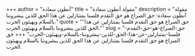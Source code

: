 +++
author = "أنطون سعادة"
title = "مقولة أنطون سعادة"
description = "مقولة أنطون سعادة: حق الصراع هو حق التقدم فلسنا بمتنازلين عن هذا الحق للذين يبشروننا بالسلام ويهيئون الحرب."
quote = '''حق الصراع هو حق التقدم فلسنا بمتنازلين عن هذا الحق للذين يبشروننا بالسلام ويهيئون الحرب.'''
slug = "حق-الصراع-هو-حق-التقدم-فلسنا-بمتنازلين-عن-هذا-الحق-للذين-يبشروننا-بالسلام-ويهيئون-الحرب"
+++
حق الصراع هو حق التقدم فلسنا بمتنازلين عن هذا الحق للذين يبشروننا بالسلام ويهيئون الحرب.
